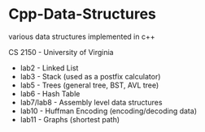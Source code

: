# Cpp-Data-Structures
various data structures implemented in c++

CS 2150 - University of Virginia

- lab2 - Linked List
- lab3 - Stack (used as a postfix calculator)
- lab5 - Trees (general tree, BST, AVL tree)
- lab6 - Hash Table
- lab7/lab8 - Assembly level data structures
- lab10 - Huffman Encoding (encoding/decoding data)
- lab11 - Graphs (shortest path)
